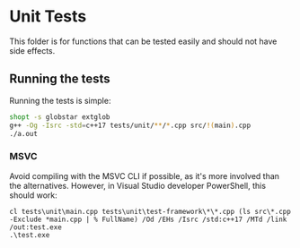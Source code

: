 # Unit Tests

This folder is for functions that can be tested easily and should not have side effects.

## Running the tests

Running the tests is simple:

```bash
shopt -s globstar extglob
g++ -Og -Isrc -std=c++17 tests/unit/**/*.cpp src/!(main).cpp
./a.out
```

### MSVC

Avoid compiling with the MSVC CLI if possible, as it's more involved than the alternatives. However, in Visual Studio developer PowerShell, this should work:

```pwsh
cl tests\unit\main.cpp tests\unit\test-framework\*\*.cpp (ls src\*.cpp -Exclude *main.cpp | % FullName) /Od /EHs /Isrc /std:c++17 /MTd /link /out:test.exe
.\test.exe
```
